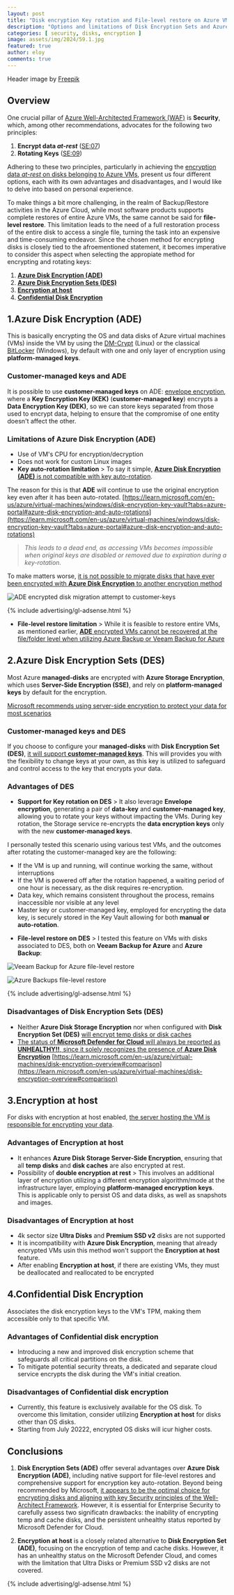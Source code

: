```yaml
---
layout: post
title: "Disk encryption Key rotation and File-level restore on Azure VMs"
description: "Options and limitations of Disk Encryption Sets and Azure Disk Encryption when using key-rotation"
categories: [ security, disks, encryption ]
image: assets/img/2024/59.1.jpg
featured: true
author: eloy
comments: true
---
```


Header image by <a href="https://www.freepik.com/free-photo/html-css-collage-concept-with-person_36295465.htm#query=encryption&position=7&from_view=keyword&track=sph&uuid=a4992635-350c-4f04-ab1d-9e86bd081767">Freepik</a>

## Overview

One crucial pillar of [Azure Well-Architected Framework (WAF)](https://learn.microsoft.com/en-us/azure/well-architected/) is **Security**, which, among other recommendations, advocates for the following two principles:

1. **Encrypt data *at-rest*** ([SE:07](https://learn.microsoft.com/en-us/azure/well-architected/security/encryption))
2. **Rotating Keys** ([SE:09](https://learn.microsoft.com/en-us/azure/well-architected/security/application-secrets))

Adhering to these two principles, particularly in achieving the <ins>encryption data *at-rest* on disks belonging to Azure VMs</ins>, present us four different options, each with its own advantages and disadvantages, and I would like to delve into based on personal experience.

To make things a bit more challenging, in the realm of Backup/Restore activities in the Azure Cloud, while most software products supports complete restores of entire Azure VMs, the same cannot be said for **file-level restore**. This limitation leads to the need of a full restoration process of the entire disk to access a single file, turning the task into an expensive and time-consuming endeavor. Since the chosen method for encrypting disks is closely tied to the afroementioned statement, it becomes imperative to consider this aspect when selecting the appropiate method for encrypting and rotating keys:

1. [**Azure Disk Encryption (ADE)**](#1azure-disk-encryption-ade)
2. [**Azure Disk Encryption Sets (DES)**](#2azure-disk-encryption-sets-des)
3. [**Encryption at host**](#3encryption-at-host)
4. [**Confidential Disk Encryption**](#4confidential-disk-encryption)

## 1.Azure Disk Encryption (ADE)

This is basically encrypting the OS and data disks of Azure virtual machines (VMs) inside the VM by using the [DM-Crypt](https://wikipedia.org/wiki/Dm-crypt) (Linux) or the classical [BitLocker](https://wikipedia.org/wiki/BitLocker) (Windows), by default with one and only layer of encryption using **platform-managed keys**.

### Customer-managed keys and ADE

It is possible to use **customer-managed keys** on ADE: [envelope encryption](https://learn.microsoft.com/en-us/azure/security/fundamentals/encryption-atrest#envelope-encryption-with-a-key-hierarchy), where a **Key Encryption Key (KEK)** (**customer-managed key**) encrypts a **Data Encryption Key (DEK)**, so we can store keys separated from those used to encrypt data, helping to ensure that the compromise of one entity doesn't affect the other.

### Limitations of Azure Disk Encryption (ADE)

* Use of VM's CPU for encryption/decryption
* Does not work for custom Linux images
* **Key auto-rotation limitation** > To say it simple, <ins>**Azure Disk Encryption (ADE)** is not compatible with key auto-rotation</ins>.

The reason for this is that **ADE** will continue to use the original encryption key even after it has been auto-rotated. [https://learn.microsoft.com/en-us/azure/virtual-machines/windows/disk-encryption-key-vault?tabs=azure-portal#azure-disk-encryption-and-auto-rotations](https://learn.microsoft.com/en-us/azure/virtual-machines/windows/disk-encryption-key-vault?tabs=azure-portal#azure-disk-encryption-and-auto-rotations)

>*This leads to a dead end, as accessing VMs becomes impossible when original keys are disabled or removed due to expiration during a key-rotation.*

To make matters worse, <ins>it is not possible to migrate disks that have ever been encrypted with **Azure Disk Encryption** to another encryption method</ins>

![ADE encrypted disk migration attempt to customer-keys]({{site.baseurl}}/assets/img/2023/59.2.png)

{% include advertising/gl-adsense.html %}

* **File-level restore limitation** > While it is feasible to restore entire VMs, as mentioned earlier, <ins>**ADE** encrypted VMs cannot be recovered at the file/folder level when utilizing [Azure Backup](https://learn.microsoft.com/en-us/azure/backup/backup-azure-vms-encryption#limitations) or [Veeam Backup for Azure](https://helpcenter.veeam.com/archive/vbazure/5a/guide/limitations.html#azure-disk-encryption-)</ins>

## 2.Azure Disk Encryption Sets (DES)

Most Azure **managed-disks** are encrypted with **Azure Storage Encryption**, which uses **Server-Side Encryption (SSE)**, and rely on **platform-managed keys** by default for the encryption.

[Microsoft recommends using server-side encryption to protect your data for most scenarios](https://learn.microsoft.com/en-us/azure/storage/common/storage-service-encryption)

### Customer-managed keys and DES

If you choose to configure your **managed-disks** with **Disk Encryption Set (DES)**, <ins>it will support **customer-managed keys**</ins>. This will provides you with the flexibility to change keys at your own, as this key is utilized to safeguard and control access to the key that encrypts your data.

### Advantages of DES

* **Support for Key rotation on DES** > It also leverage **Envelope encryption**, generating a pair of **data-key** and **customer-managed key**, allowing you to rotate your keys without impacting the VMs. During key rotation, the Storage service re-encrypts the **data encryption keys** only with the new **customer-managed keys**.

I personally tested this scenario using various test VMs, and the outcomes after rotating the customer-managed key are the following:

- If the VM is up and running, will continue working the same, without interruptions
- If the VM is powered off after the rotation happened, a waiting period of one hour is necessary, as the disk requires re-encryption.
- Data key, which remains consistent throughout the process, remains inaccessible nor visible at any level
- Master key or customer-managed key, employed for encrypting the data key, is securely stored in the Key Vault allowing for both **manual or auto-rotation**.

* **File-level restore on DES** > I tested this feature on VMs with disks associated to DES, both on **Veeam Backup for Azure** and **Azure Backup**:

![Veeam Backup for Azure file-level restore]({{site.baseurl}}/assets/img/2023/59.3.png)

![Azure Backups file-level restore]({{site.baseurl}}/assets/img/2023/59.4.png)

{% include advertising/gl-adsense.html %}

### Disadvantages of Disk Encryption Sets (DES)

* Neither **Azure Disk Storage Encryption** nor when configured with **Disk Encryption Set (DES)** <ins>will encrypt temp disks or disk caches</ins>
* <ins>The status of **Microsoft Defender for Cloud** will always be reported as **UNHEALTHY!!**, since it solely recognizes the presence of **Azure Disk Encryption**</ins> [https://learn.microsoft.com/en-us/azure/virtual-machines/disk-encryption-overview#comparison](https://learn.microsoft.com/en-us/azure/virtual-machines/disk-encryption-overview#comparison)

## 3.Encryption at host

For disks with encryption at host enabled, <ins>the server hosting the VM is responsible for encrypting your data</ins>.

### Advantages of Encryption at host

* It enhances **Azure Disk Storage Server-Side Encryption**, ensuring that all **temp disks** and **disk caches** are also encrypted at rest. 
* Possibility of **double encryption at rest** > This involves an additional layer of encryption utilizing a different encryption algorithm/mode at the infrastructure layer, employing **platform-managed encryption keys**. This is applicable only to persist OS and data disks, as well as snapshots and images.

### Disadvantages of Encryption at host

* 4k sector size **Ultra Disks** and **Premium SSD v2** disks are not supported
* It is incompatibility with **Azure Disk Encryption**, meaning that already encrypted VMs usin this method won't support the **Encryption at host** feature.
* After enabling **Encryption at host**, if there are existing VMs, they must be deallocated and reallocated to be encrypted

## 4.Confidential Disk Encryption

Associates the disk encryption keys to the VM's TPM, making them accessible only to that specific VM.

### Advantages of Confidential disk encryption

* Introducing a new and improved disk encryption scheme that safeguards all critical partitions on the disk.
* To mitigate potential security threats, a dedicated and separate cloud service encrypts the disk during the VM's initial creation.

### Disadvantages of Confidential disk encryption

* Currently, this feature is exclusively available for the OS disk. To overcome this limitation, consider utilizing **Encryption at host** for disks other than OS disks.
* Starting from July 20222, encrypted OS disks will icur higher costs.

## Conclusions

1. **Disk Encryption Sets (ADE)** offer several advantages over **Azure Disk Encryption (ADE)**, including native support for file-level restores and comprehensive support for encryption key auto-rotation. Beyond being recommended by Microsoft, <ins>it appears to be the optimal choice for encrypting disks and aligning with key Security principles of the Well-Architect Framework</ins>. However, it is essential for Enterprise Security to carefully assess two significatn drawbacks: the inability of encrypting temp and cache disks, and the persistent unhealthy status reported by Microsoft Defender for Cloud.

4. **Encryption at host** is a closely related alternative to **Disk Encryption Set (ADE)**, focusing on the encryption of temp and cache disks. However, it has an unhealthy status on the Microsoft Defender Cloud, and comes with the limitation that Ultra Disks or Premium SSD v2 disks are not covered.

{% include advertising/gl-adsense.html %}
